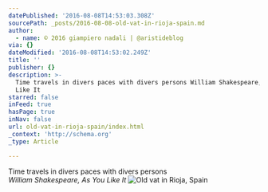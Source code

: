 ```yaml
---
datePublished: '2016-08-08T14:53:03.308Z'
sourcePath: _posts/2016-08-08-old-vat-in-rioja-spain.md
author:
  - name: © 2016 giampiero nadali | @aristideblog
via: {}
dateModified: '2016-08-08T14:53:02.249Z'
title: ''
publisher: {}
description: >-
  Time travels in divers paces with divers persons William Shakespeare, As You
  Like It
starred: false
inFeed: true
hasPage: true
inNav: false
url: old-vat-in-rioja-spain/index.html
_context: 'http://schema.org'
_type: Article

---
```

Time travels in divers paces with divers persons  
_William Shakespeare, As You Like It_
![Old vat in Rioja, Spain](https://the-grid-user-content.s3-us-west-2.amazonaws.com/47c51e54-9943-402e-a289-d585430b0a65.jpg)